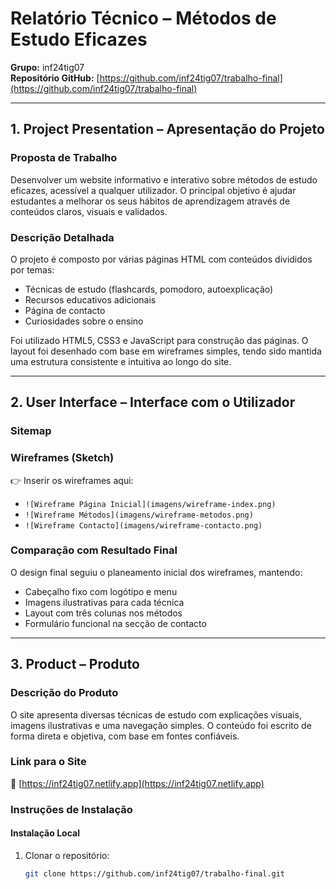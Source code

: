 # Relatório Técnico – Métodos de Estudo Eficazes

**Grupo:** inf24tig07  
**Repositório GitHub:** [https://github.com/inf24tig07/trabalho-final](https://github.com/inf24tig07/trabalho-final)  


---

## 1. Project Presentation – Apresentação do Projeto

### Proposta de Trabalho

Desenvolver um website informativo e interativo sobre métodos de estudo eficazes, acessível a qualquer utilizador. O principal objetivo é ajudar estudantes a melhorar os seus hábitos de aprendizagem através de conteúdos claros, visuais e validados.

### Descrição Detalhada

O projeto é composto por várias páginas HTML com conteúdos divididos por temas:
- Técnicas de estudo (flashcards, pomodoro, autoexplicação)
- Recursos educativos adicionais
- Página de contacto
- Curiosidades sobre o ensino

Foi utilizado HTML5, CSS3 e JavaScript para construção das páginas. O layout foi desenhado com base em wireframes simples, tendo sido mantida uma estrutura consistente e intuitiva ao longo do site.

---

## 2. User Interface – Interface com o Utilizador

### Sitemap
### Wireframes (Sketch)

👉 Inserir os wireframes aqui:
- `![Wireframe Página Inicial](imagens/wireframe-index.png)`
- `![Wireframe Métodos](imagens/wireframe-metodos.png)`
- `![Wireframe Contacto](imagens/wireframe-contacto.png)`

### Comparação com Resultado Final

O design final seguiu o planeamento inicial dos wireframes, mantendo:
- Cabeçalho fixo com logótipo e menu
- Imagens ilustrativas para cada técnica
- Layout com três colunas nos métodos
- Formulário funcional na secção de contacto

---

## 3. Product – Produto

### Descrição do Produto

O site apresenta diversas técnicas de estudo com explicações visuais, imagens ilustrativas e uma navegação simples. O conteúdo foi escrito de forma direta e objetiva, com base em fontes confiáveis.

### Link para o Site

🔗 [https://inf24tig07.netlify.app](https://inf24tig07.netlify.app)

### Instruções de Instalação

#### Instalação Local

1. Clonar o repositório:
   ```bash
   git clone https://github.com/inf24tig07/trabalho-final.git



